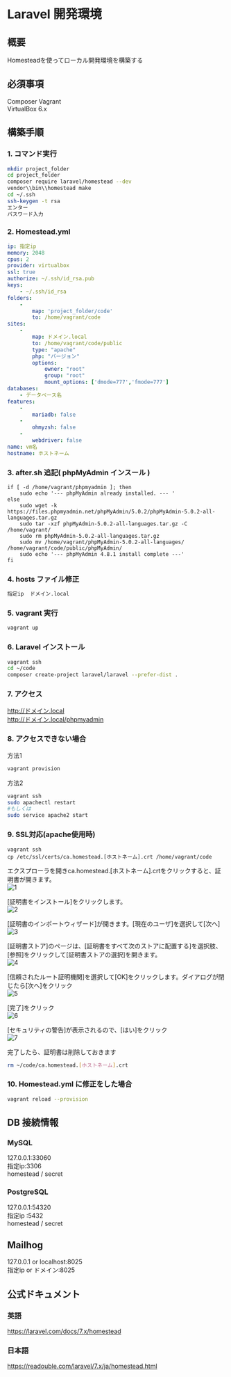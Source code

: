 Laravel 開発環境
====

## 概要
Homesteadを使ってローカル開発環境を構築する
## 必須事項

Composer
Vagrant  
VirtualBox 6.x

## 構築手順
### 1. コマンド実行
```bash
mkdir project_folder
cd project_folder
composer require laravel/homestead --dev
vendor\\bin\\homestead make
cd ~/.ssh
ssh-keygen -t rsa
エンター
パスワード入力
```
### 2. Homestead.yml
```yaml
ip: 指定ip
memory: 2048
cpus: 2
provider: virtualbox
ssl: true
authorize: ~/.ssh/id_rsa.pub
keys:
    - ~/.ssh/id_rsa
folders:
    -
        map: 'project_folder/code'
        to: /home/vagrant/code
sites:
    -
        map: ドメイン.local
        to: /home/vagrant/code/public
        type: "apache"
        php: "バージョン"
        options:
            owner: "root"
            group: "root"
            mount_options: ['dmode=777','fmode=777']
databases:
    - データベース名
features:
    -
        mariadb: false
    -
        ohmyzsh: false
    -
        webdriver: false
name: vm名
hostname: ホストネーム
```
### 3. after.sh 追記( phpMyAdmin インスール )
```
if [ -d /home/vagrant/phpmyadmin ]; then
    sudo echo '--- phpMyAdmin already installed. --- '
else
    sudo wget -k https://files.phpmyadmin.net/phpMyAdmin/5.0.2/phpMyAdmin-5.0.2-all-languages.tar.gz
    sudo tar -xzf phpMyAdmin-5.0.2-all-languages.tar.gz -C /home/vagrant/
    sudo rm phpMyAdmin-5.0.2-all-languages.tar.gz
    sudo mv /home/vagrant/phpMyAdmin-5.0.2-all-languages/ /home/vagrant/code/public/phpMyAdmin/
    sudo echo '--- phpMyAdmin 4.8.1 install complete ---'
fi
```
### 4. hosts ファイル修正
```bash
指定ip  ドメイン.local
```
### 5. vagrant 実行
```bash
vagrant up
```
### 6. Laravel インストール
```bash
vagrant ssh
cd ~/code
composer create-project laravel/laravel --prefer-dist .
```
### 7. アクセス
http://ドメイン.local  
http://ドメイン.local/phpmyadmin

### 8. アクセスできない場合
方法1
```bash
vagrant provision
```

方法2
```bash
vagrant ssh
sudo apachectl restart
#もしくは
sudo service apache2 start
```
### 9. SSL対応(apache使用時)
```
vagrant ssh
cp /etc/ssl/certs/ca.homestead.[ホストネーム].crt /home/vagrant/code
```
エクスプローラを開きca.homestead.[ホストネーム].crtをクリックすると、証明書が開きます。  
![1](https://user-images.githubusercontent.com/64624465/97399694-069d5c00-1931-11eb-92b2-48dbdf3f9c61.png)

[証明書をインストール]をクリックします。  
![2](https://user-images.githubusercontent.com/64624465/97399698-0735f280-1931-11eb-9633-3ade2ff5d1fb.png)

[証明書のインポートウィザード]が開きます。[現在のユーザ]を選択して[次へ]  
![3](https://user-images.githubusercontent.com/64624465/97399700-07ce8900-1931-11eb-8ea5-824fbed06593.png)

[証明書ストア]のページは、[証明書をすべて次のストアに配置する]を選択肢、[参照]をクリックして[証明書ストアの選択]を開きます。  
![4](https://user-images.githubusercontent.com/64624465/97399703-07ce8900-1931-11eb-875c-18e0e3728604.png)

[信頼されたルート証明機関]を選択して[OK]をクリックします。ダイアログが閉じたら[次へ]をクリック  
![5](https://user-images.githubusercontent.com/64624465/97399704-08671f80-1931-11eb-9ab3-81d3053349d2.png)

[完了]をクリック  
![6](https://user-images.githubusercontent.com/64624465/97399706-08671f80-1931-11eb-97f5-89553bc51059.png)

[セキュリティの警告]が表示されるので、[はい]をクリック  
![7](https://user-images.githubusercontent.com/64624465/97399708-08ffb600-1931-11eb-9b05-55721be09175.png)

完了したら、証明書は削除しておきます  
```bash
rm ~/code/ca.homestead.[ホストネーム].crt
```

### 10. Homestead.yml に修正をした場合
```bash
vagrant reload --provision
```
## DB 接続情報
### MySQL
127.0.0.1:33060  
指定ip:3306  
homestead / secret

### PostgreSQL
127.0.0.1:54320  
指定ip :5432  
homestead / secret

## Mailhog
127.0.0.1 or localhost:8025  
指定ip or ドメイン:8025

## 公式ドキュメント
### 英語
https://laravel.com/docs/7.x/homestead
### 日本語
https://readouble.com/laravel/7.x/ja/homestead.html